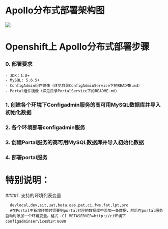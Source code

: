  

# Apollo分布式部署架构图
![](https://github.com/RationalMonster/OpenShift/blob/master/ApplicationTemplates/Apollo/Pitures/Apollo%E5%88%86%E5%B8%83%E5%BC%8F%E9%83%A8%E7%BD%B2%E5%9B%BE.jpg)

# Openshift上 Apollo分布式部署步骤
### 0. 部署要求
    - JDK：1.8+
    - MySQL: 5.6.5+
    - ConfigAdmin组件镜像（详见目录ConfigAdminService下的README.md）
    - Portal组件镜像（详见目录PortalService下的README.md）
### 1. 创建各个环境下Configadmin服务的高可用MySQL数据库并导入初始化数据
### 2. 各个环境部署configadmin服务
### 3. 创建Portal服务的高可用MySQL数据库并导入初始化数据
### 4. 部署portal服务


# 特别说明：
####1. 支持的环境列表变量
      
      devlocal,dev,sit,uat,beta,qas,pet,ci,fws,fat,lpt,pro
      #在Portal中新增环境时需要到portal对应的数据库中添加一条数据，然后在portal服务启动时添加一个环境变量。格式：CI_METASERVER=http://ci环境下configadminservice的IP:8080
           


